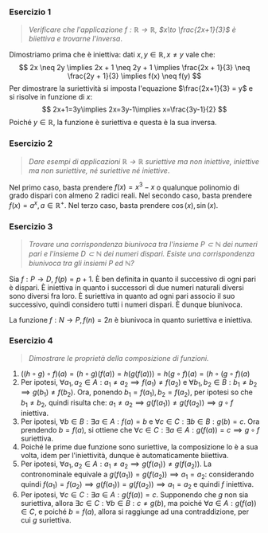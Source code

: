 ### Esercizio 1
> *Verificare che l'applicazione $f: \mathbb{R}\to \mathbb{R}$, $x\to \frac{2x+1}{3}$ è biiettiva e trovarne l'inversa*.

Dimostriamo prima che è iniettiva: dati $x,y \in \mathbb{R}, x \neq y$ vale che:
$$
2x \neq 2y \implies 2x + 1 \neq 2y + 1 \implies \frac{2x + 1}{3} \neq \frac{2y + 1}{3} \implies f(x) \neq f(y)
$$
Per dimostrare la suriettività si imposta l'equazione $\frac{2x+1}{3} = y$ e si risolve in funzione di $x$:
$$
2x+1=3y\implies 2x=3y-1\implies x=\frac{3y-1}{2}
$$
Poiché $y \in \mathbb{R}$, la funzione è suriettiva e questa è la sua inversa.
### Esercizio 2
> *Dare esempi di applicazioni $\mathbb{R}\to\mathbb{R}$ suriettive ma non iniettive, iniettive ma non suriettive, né suriettive né iniettive*.

Nel primo caso, basta prendere $f(x) = x^3-x$ o qualunque polinomio di grado dispari con almeno 2 radici reali.
Nel secondo caso, basta prendere $f(x) = a^x, a \in \mathbb{R}^+$.
Nel terzo caso, basta prendere $\cos(x), \sin(x)$.
### Esercizio 3
> *Trovare una corrispondenza biunivoca tra l'insieme $P \subset \mathbb{N}$ dei numeri pari e l'insieme $D \subset \mathbb{N}$ dei numeri dispari. Esiste una corrispondenza biunivoca tra gli insiemi $P$ ed $\mathbb{N}$?*

Sia $f: P \to D$, $f(p) = p + 1$. È ben definita in quanto il successivo di ogni pari è dispari. È iniettiva in quanto i successori di due numeri naturali diversi sono diversi fra loro. È suriettiva in quanto ad ogni pari associo il suo successivo, quindi considero tutti i numeri dispari. È dunque biunivoca.

La funzione $f: N \to P, f(n) = 2n$ è biunivoca in quanto suriettiva e iniettiva.
### Esercizio 4
> *Dimostrare le proprietà della composizione di funzioni.*

1) $((h \circ g) \circ f)(a)= (h \circ g)(f(a)) = h(g(f(a))) = h(g \circ f)(a) = (h \circ (g \circ f)(a)$
2) Per ipotesi, $\forall a_{1},a_{2}\in A:a_{1}\neq a_{2}\implies f(a_{1})\neq f(a_{2})$ e $\forall b_{1},b_{2}\in B:b_{1}\neq b_{2}\implies g(b_{1})\neq f(b_{2})$. Ora, ponendo $b_1 = f(a_1), b_2=f(a_2)$, per ipotesi so che $b_1 \neq b_2$, quindi risulta che: $a_{1}\neq a_{2}\implies g(f(a_{1}))\neq g(f(a_{2})) \implies g \circ f$ iniettiva.
3) Per ipotesi, $\forall b \in B: \exists a \in A : f(a) = b$ e $\forall c \in C: \exists b \in B : g(b) = c$. Ora prendendo $b = f(a)$, si ottiene che $\forall c \in C : \exists a \in A : g(f(a)) = c \implies g\circ f$ suriettiva.
4) Poiché le prime due funzione sono suriettive, la composizione lo è a sua volta, idem per l'iniettività, dunque è automaticamente biiettiva.
5) Per ipotesi, $\forall a_{1},a_{2} \in A:a_{1}\neq a_{2}\implies g(f(a_{1}))\neq g(f(a_{2}))$. La contronominale equivale a $g(f(a_1)) = g(f(a_2)) \implies a_1 = a_2$: considerando quindi $f(a_1) = f(a_2) \implies g(f(a_{1})) = g(f(a_{2})) \implies a_{1} = a_{2}$ e quindi $f$ iniettiva.
6) Per ipotesi, $\forall c \in C: \exists a \in A : g(f(a)) = c$. Supponendo che $g$ non sia suriettiva, allora $\exists c \in C: \forall b \in B : c \neq g(b)$, ma poiché $\forall a \in A: g(f(a)) \in C$, e poiché $b = f(a)$, allora si raggiunge ad una contraddizione, per cui $g$ suriettiva.